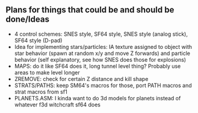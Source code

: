 ## Plans for things that could be and should be done/Ideas
- 4 control schemes: SNES style, SF64 style, SNES style (analog stick), SF64 style (D-pad)  
- Idea for implementing stars/particles: IA texture assigned to object with star behavior (spawn at random x/y and move Z forwards) and particle behavior (self explanatory, see how SNES does those for explosions)  
- MAPS: do it like SF64 does it, long tunnel level thing? Probably use areas to make level longer
- ZREMOVE: check for certain Z distance and kill shape  
- STRATS/PATHS: keep SM64's macros for those, port PATH macros and strat macros from sf1  
- PLANETS.ASM: I kinda want to do 3d models for planets instead of whatever f3d witchcraft sf64 does  